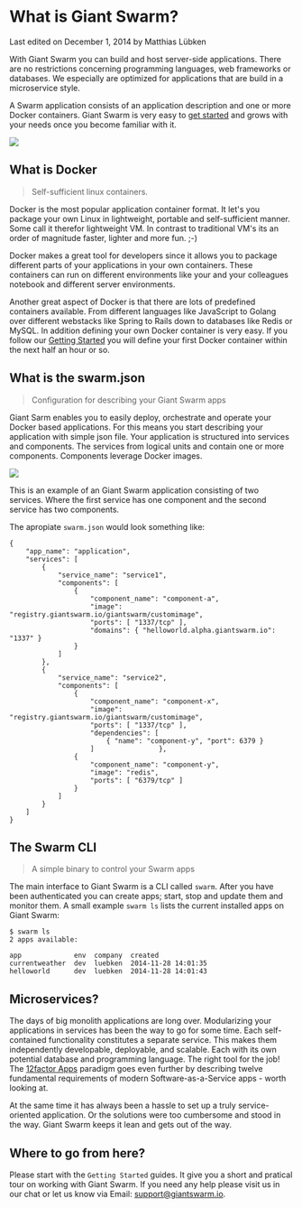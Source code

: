 # What is Giant Swarm?

<p class="lastmod">Last edited on December 1, 2014 by Matthias Lübken</p>

With Giant Swarm you can build and host server-side applications. There are no restrictions concerning programming languages, web frameworks or databases. We especially are optimized for applications that are build in a microservice style.

A Swarm application consists of an application description and one or more Docker containers. Giant Swarm is very easy to [get started](gettingstarted/) and grows with your needs once you become familiar with it. 

![](/img/overview.png)

## What is Docker

> Self-sufficient linux containers.
 
Docker is the most popular application container format. It let's you package your own Linux in lightweight, portable and self-sufficient manner. Some call it therefor lightweight VM. In contrast to traditional VM's its an order of magnitude faster, lighter and more fun. ;-)

Docker makes a great tool for developers since it allows you to package different parts of your applications in your own containers. These containers can run on different environments like your and your colleagues notebook and different server environments.

Another great aspect of Docker is that there are lots of predefined containers available. From different languages like JavaScript to Golang over different webstacks like Spring to Rails down to databases like Redis or MySQL. In addition defining your own Docker container is very easy. If you follow our [Getting Started](gettingstarted/) you will define your first Docker container within the next half an hour or so.

## What is the swarm.json

> Configuration for describing your Giant Swarm apps

Giant Sarm enables you to easily deploy, orchestrate and operate your Docker based applications. For this means you start describing your application with simple json file. Your application is structured into services and components. The services from logical units and contain one or more components. Components leverage Docker images.

![](/img/overview-app-service-component.png)

This is an example of an Giant Swarm application consisting of two services. Where the first service has one component and the second service has two components.  

The apropiate `swarm.json` would look something like:
```
{
    "app_name": "application",
    "services": [
        {
            "service_name": "service1",
            "components": [
                {
                    "component_name": "component-a",
                    "image": "registry.giantswarm.io/giantswarm/customimage",
                    "ports": [ "1337/tcp" ],
                    "domains": { "helloworld.alpha.giantswarm.io": "1337" }
                }
            ]
        },
        {
            "service_name": "service2",
            "components": [
                {
                    "component_name": "component-x",
                    "image": "registry.giantswarm.io/giantswarm/customimage",
                    "ports": [ "1337/tcp" ],
                    "dependencies": [
                        { "name": "component-y", "port": 6379 }
                    ]                },
                {
                    "component_name": "component-y",
                    "image": "redis",
                    "ports": [ "6379/tcp" ]
                }
            ]
        }
    ]
}
```

## The Swarm CLI

> A simple binary to control your Swarm apps

The main interface to Giant Swarm is a CLI called `swarm`. After you have been authenticated you can create apps; start, stop and update them and monitor them. A small example `swarm ls` lists the current installed apps on Giant Swarm:  

```
$ swarm ls
2 apps available:

app             env  company  created
currentweather  dev  luebken  2014-11-28 14:01:35
helloworld      dev  luebken  2014-11-28 14:01:43
```

## Microservices?

The days of big monolith applications are long over. Modularizing your applications in services has been the way to go for some time. Each self-contained functionality constitutes a separate service. This makes them independently developable, deployable, and scalable. Each with its own potential database and programming language. The right tool for the job! The [12factor Apps](http://12factor.net/) paradigm goes even further by describing twelve fundamental requirements of modern Software-as-a-Service apps - worth looking at.

At the same time it has always been a hassle to set up a truly service-oriented application. Or the solutions were too cumbersome and stood in the way. Giant Swarm keeps it lean and gets out of the way.


## Where to go from here?

Please start with the `Getting Started` guides. It give you a short and pratical tour on working with Giant Swarm. If you need any help please visit us in our chat or let us know via Email: [support@giantswarm.io](mailto:support@giantswarm.io).


   





